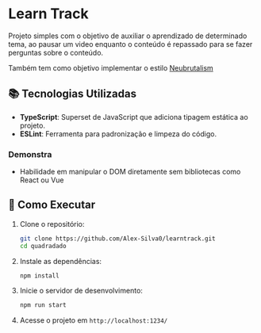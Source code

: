 # Learn Track

Projeto simples com o objetivo de auxiliar o aprendizado de determinado tema, ao pausar um video enquanto o conteúdo é repassado para se fazer perguntas sobre o conteúdo.

Também tem como objetivo implementar o estilo [Neubrutalism](https://bejamas.com/blog/neubrutalism-web-design-trend)

## 📚 Tecnologias Utilizadas

- **TypeScript**: Superset de JavaScript que adiciona tipagem estática ao projeto.
- **ESLint**: Ferramenta para padronização e limpeza do código.

### Demonstra

- Habilidade em manipular o DOM diretamente sem bibliotecas como React ou Vue

## 🚀 Como Executar

1. Clone o repositório:
   ```bash
   git clone https://github.com/Alex-Silva0/learntrack.git
   cd quadradado
   ```

2. Instale as dependências:
   ```bash
   npm install
   ```

3. Inicie o servidor de desenvolvimento:
   ```bash
   npm run start
   ```

4. Acesse o projeto em `http://localhost:1234/`
